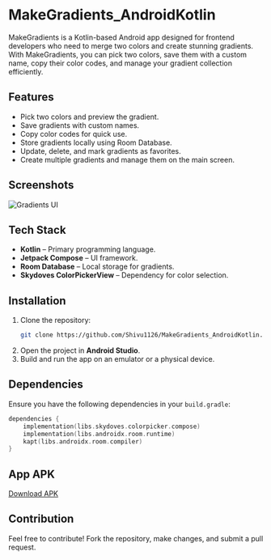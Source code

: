# MakeGradients_AndroidKotlin

MakeGradients is a Kotlin-based Android app designed for frontend developers who need to merge two colors and create stunning gradients. With MakeGradients, you can pick two colors, save them with a custom name, copy their color codes, and manage your gradient collection efficiently.

## Features
- Pick two colors and preview the gradient.
- Save gradients with custom names.
- Copy color codes for quick use.
- Store gradients locally using Room Database.
- Update, delete, and mark gradients as favorites.
- Create multiple gradients and manage them on the main screen.

## Screenshots
![Gradients UI](https://github.com/user-attachments/assets/ec6c90f4-8959-44a3-a3fc-8a7b75ffd632)

## Tech Stack
- **Kotlin** – Primary programming language.
- **Jetpack Compose** – UI framework.
- **Room Database** – Local storage for gradients.
- **Skydoves ColorPickerView** – Dependency for color selection.

## Installation
1. Clone the repository:
   ```sh
   git clone https://github.com/Shivu1126/MakeGradients_AndroidKotlin.git
   ```
2. Open the project in **Android Studio**.
3. Build and run the app on an emulator or a physical device.

## Dependencies
Ensure you have the following dependencies in your `build.gradle`:
```kotlin
dependencies {
    implementation(libs.skydoves.colorpicker.compose)
    implementation(libs.androidx.room.runtime)
    kapt(libs.androidx.room.compiler)
}
```
## App APK
[Download APK](https://github.com/Shivu1126/MakeGradients_AndroidKotlin/blob/main/app-debug.apk)

## Contribution
Feel free to contribute! Fork the repository, make changes, and submit a pull request.

